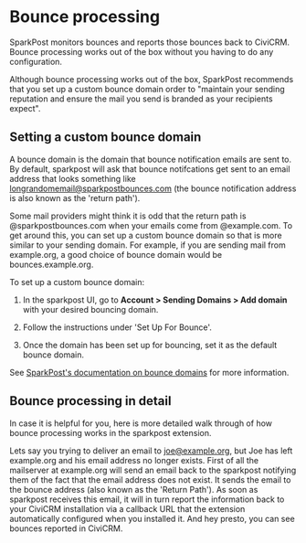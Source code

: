 # Bounce processing

SparkPost monitors bounces and reports those bounces back to CiviCRM. Bounce processing works out of the box without you having to do any configuration.

Although bounce processing works out of the box, SparkPost recommends that you set up a custom bounce domain order to "maintain your sending reputation and ensure the mail you send is branded as your recipients expect".

## Setting a custom bounce domain

A bounce domain is the domain that bounce notification emails are sent to. By default, sparkpost will ask that bounce notifcations get sent to an email address that looks something like longrandomemail@sparkpostbounces.com (the bounce notification address is also known as the 'return path').

Some mail providers might think it is odd that the return path is @sparkpostbounces.com when your emails come from @example.com.  To get around this, you can set up a custom bounce domain so that is more similar to your sending domain. For example, if you are sending mail from example.org, a good choice of bounce domain would be bounces.example.org.

To set up a custom bounce domain:

1. In the sparkpost UI, go to **Account > Sending Domains > Add domain** with your desired bouncing domain.

2. Follow the instructions under 'Set Up For Bounce'.

3. Once the domain has been set up for bouncing, set it as the default bounce domain.

See [SparkPost's documentation on bounce domains](https://www.sparkpost.com/docs/getting-started/getting-started-sparkpost/#custom-bounce-domain) for more information.

## Bounce processing in detail

In case it is helpful for you, here is more detailed walk through of how bounce processing works in the sparkpost extension.

Lets say you trying to deliver an email to joe@example.org, but Joe has left example.org and his email address no longer exists.  First of all the mailserver at example.org will send an email back to the sparkpost notifying them of the fact that the email address does not exist. It sends the email to the bounce address (also known as the 'Return Path').  As soon as sparkpost receives this email, it will in turn report the information back to your CiviCRM installation via a callback URL that the extension automatically configured when you installed it. And hey presto, you can see bounces reported in CiviCRM.
